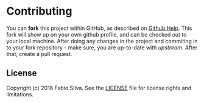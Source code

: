 Contributing
============

You can **fork** this project within GitHub, as described on [Github Help](https://help.github.com/categories/collaborating-with-issues-and-pull-requests/).
This fork will show up on your own github profile, and can be checked out to your local machine.
After doing any changes in the project and commiting in to your fork repository - make sure, you are up-to-date
with *upstream*. After that, create a pull request.


License
-------

Copyright (c) 2018 Fabio Silva. See the [LICENSE](./LICENSE) file for license rights and limitations.